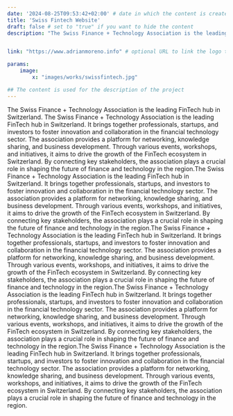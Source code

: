 ```yaml
---
date: '2024-08-25T09:53:42+02:00' # date in which the content is created - defaults to "today"
title: 'Swiss Fintech Website'
draft: false # set to "true" if you want to hide the content 
description: "The Swiss Finance + Technology Association is the leading FinTech hub in Switzerland. It brings together professionals, startups, and investors to foster innovation and collaboration in the financial technology sector. The association provides a platform for networking, knowledge sharing, and business development. Through various events, workshops, and initiatives, it aims to drive the growth of the FinTech ecosystem in Switzerland. By connecting key stakeholders, the association plays a crucial role in shaping the future of finance and technology in the region."


link: "https://www.adrianmoreno.info" # optional URL to link the logo to

params:
    image:  
        x: "images/works/swissfintech.jpg"

## The content is used for the description of the project
---
```


The Swiss Finance + Technology Association is the leading FinTech hub in Switzerland.
The Swiss Finance + Technology Association is the leading FinTech hub in Switzerland. It brings together professionals, startups, and investors to foster innovation and collaboration in the financial technology sector. The association provides a platform for networking, knowledge sharing, and business development. Through various events, workshops, and initiatives, it aims to drive the growth of the FinTech ecosystem in Switzerland. By connecting key stakeholders, the association plays a crucial role in shaping the future of finance and technology in the region.The Swiss Finance + Technology Association is the leading FinTech hub in Switzerland. It brings together professionals, startups, and investors to foster innovation and collaboration in the financial technology sector. The association provides a platform for networking, knowledge sharing, and business development. Through various events, workshops, and initiatives, it aims to drive the growth of the FinTech ecosystem in Switzerland. By connecting key stakeholders, the association plays a crucial role in shaping the future of finance and technology in the region.The Swiss Finance + Technology Association is the leading FinTech hub in Switzerland. It brings together professionals, startups, and investors to foster innovation and collaboration in the financial technology sector. The association provides a platform for networking, knowledge sharing, and business development. Through various events, workshops, and initiatives, it aims to drive the growth of the FinTech ecosystem in Switzerland. By connecting key stakeholders, the association plays a crucial role in shaping the future of finance and technology in the region.The Swiss Finance + Technology Association is the leading FinTech hub in Switzerland. It brings together professionals, startups, and investors to foster innovation and collaboration in the financial technology sector. The association provides a platform for networking, knowledge sharing, and business development. Through various events, workshops, and initiatives, it aims to drive the growth of the FinTech ecosystem in Switzerland. By connecting key stakeholders, the association plays a crucial role in shaping the future of finance and technology in the region.The Swiss Finance + Technology Association is the leading FinTech hub in Switzerland. It brings together professionals, startups, and investors to foster innovation and collaboration in the financial technology sector. The association provides a platform for networking, knowledge sharing, and business development. Through various events, workshops, and initiatives, it aims to drive the growth of the FinTech ecosystem in Switzerland. By connecting key stakeholders, the association plays a crucial role in shaping the future of finance and technology in the region.